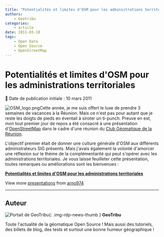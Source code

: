 ```yaml
---
title: "Potentialités et limites d'OSM pour les administrations territoriales"
authors:
    - Geotribu
categories:
    - article
date: 2011-03-10
tags:
    - Open Data
    - Open Source
    - OpenStreetMap
---
```


# Potentialités et limites d'OSM pour les administrations territoriales

:calendar: Date de publication initiale : 10 mars 2011

![OSM_logo.png](https://cdn.geotribu.fr/img/logos-icones/OpenStreetMap/Openstreetmap.png)Cette année, je me suis offert le luxe de prendre 3 semaines de vacances à la Réunion. Mais ce n'est pas pour autant que je reste les doigts de pieds en éventail à siroter un ti-punch. Preuve en est, mon tout premier jour de repos a été consacré à une présentation d'[OpenStreetMap](https://www.openstreetmap.org/) dans le cadre d'une réunion du [Club Géomatique de la Réunion](http://clubgeomatique.agorah.com/clubgeomatique/index.php).

L'objectif premier était de donner une culture générale d'OSM aux différents administrateurs SIG présents. Mais j'avais également la volonté d'amorcer une réflexion sur le thème de la complémentarité qui peut s'opérer avec les administrations territoriales. Je vous laisse feuilleter cette présentation, toutes remarques ou améliorations sont les bienvenues :

**[Potentialités et limites d'OSM pour les administrations territoriales](https://www.slideshare.net/arno974/potentialits-et-limites-dosm-pour-les-administrations-territoriales "Potentialités et limites d'OSM pour les administrations territoriales")**

View more [presentations](https://www.slideshare.net/) from [arno974](https://www.slideshare.net/arno974)

----

## Auteur

![Portait de GeoTribu](https://cdn.geotribu.fr/img/internal/charte/geotribu_logo_64x64.png){: .img-rdp-news-thumb }
**GeoTribu**

Toute l'actualité de la géomatique Open Source ! Mais aussi des tutoriels, des billets de blog, des tests et surtout une bonne humeur géographique !
